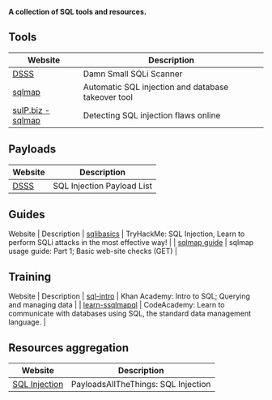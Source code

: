 
**A collection of SQL tools and resources.**

## Tools
Website | Description
---- | ----
| [DSSS](https://github.com/stamparm/DSSS) | Damn Small SQLi Scanner |
| [sqlmap](https://sqlmap.org/) | Automatic SQL injection and database takeover tool |
| [suIP.biz - sqlmap](https://suip.biz/?act=sqlmap) | Detecting SQL injection flaws online |

## Payloads
Website | Description
---- | ----
| [DSSS](https://github.com/stamparm/DSSS) | SQL Injection Payload List |

## Guides
Website | Description
| [sqlibasics](https://tryhackme.com/room/sqlibasics) | TryHackMe: SQL Injection, Learn to perform SQLi attacks in the most effective way! |
| [sqlmap guide](https://miloserdov.org/?p=1320) | sqlmap usage guide: Part 1; Basic web-site checks (GET) |


## Training
Website | Description
| [sql-intro](https://www.khanacademy.org/computing/computer-programming/sql) | Khan Academy: Intro to SQL; Querying and managing data |
| [learn-ssqlmapql](https://www.codecademy.com/learn/learn-sql) | CodeAcademy: Learn to communicate with databases using SQL, the standard data management language. |

## Resources aggregation
Website | Description
---- | ----
| [SQL Injection](https://github.com/swisskyrepo/PayloadsAllTheThings/tree/master/SQL%20Injection) | PayloadsAllTheThings: SQL Injection |
